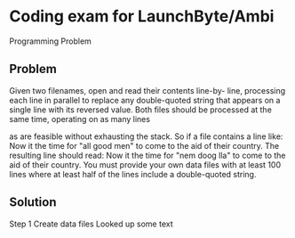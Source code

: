 # Coding exam for LaunchByte/Ambi

Programming Problem

## Problem
Given two filenames, open and read their contents line-by- line, processing each
line in parallel to replace any double-quoted string that appears on a single
line with its reversed value.
Both files should be processed at the same time, operating on as many lines

as are feasible without exhausting the stack.
So if a file contains a line like:
Now it the time for &quot;all good men&quot; to come to the aid of their country.
The resulting line should read:
Now it the time for &quot;nem doog lla&quot; to come to the aid of their country.
You must provide your own data files with at least 100 lines where at least half
of the lines include a double-quoted string.

## Solution
Step 1 Create data files
Looked up some text



